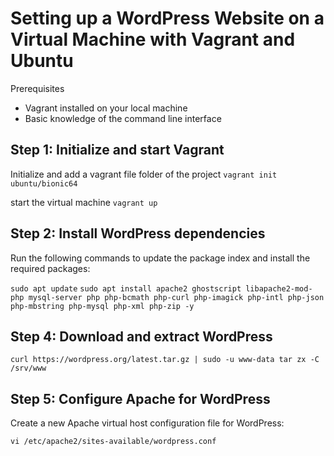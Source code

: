 # Setting up a WordPress Website on a Virtual Machine with Vagrant and Ubuntu

Prerequisites

- Vagrant installed on your local machine
- Basic knowledge of the command line interface

## Step 1: Initialize and start Vagrant

Initialize and add a vagrant file folder of the project
`vagrant init ubuntu/bionic64`

start the virtual machine
`vagrant up`

## Step 2: Install WordPress dependencies

Run the following commands to update the package index and install the required packages:

`sudo apt update`
`sudo apt install apache2 ghostscript libapache2-mod-php mysql-server php php-bcmath php-curl php-imagick php-intl php-json php-mbstring php-mysql php-xml php-zip -y`

## Step 4: Download and extract WordPress

`curl https://wordpress.org/latest.tar.gz | sudo -u www-data tar zx -C /srv/www`

## Step 5: Configure Apache for WordPress

Create a new Apache virtual host configuration file for WordPress:

`vi /etc/apache2/sites-available/wordpress.conf`
